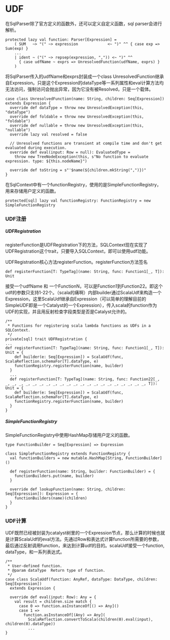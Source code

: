# UDF
在SqlParser除了官方定义的函数外，还可以定义自定义函数，sql parser会进行解析。

```
protected lazy val function: Parser[Expression] =
    ( SUM   ~> "(" ~> expression             <~ ")" ^^ { case exp => Sum(exp) }
    ...
    | ident ~ ("(" ~> repsep(expression, ",")) <~ ")" ^^
      { case udfName ~ exprs => UnresolvedFunction(udfName, exprs) }
    )
```

将SqlParser传入的udfName和exprs封装成一个class UnresolvedFunction继承自Expression。只是这个Expression的dataType等一系列属性和eval计算方法均无法访问，强制访问会抛出异常，因为它没有被Resolved，只是一个载体。

```
case class UnresolvedFunction(name: String, children: Seq[Expression]) extends Expression {
  override def dataType = throw new UnresolvedException(this, "dataType")
  override def foldable = throw new UnresolvedException(this, "foldable")
  override def nullable = throw new UnresolvedException(this, "nullable")
  override lazy val resolved = false

  // Unresolved functions are transient at compile time and don't get evaluated during execution.
  override def eval(input: Row = null): EvaluatedType =
    throw new TreeNodeException(this, s"No function to evaluate expression. type: ${this.nodeName}")

  override def toString = s"'$name(${children.mkString(",")})"
}
```

在SqlContext中有一个functionRegistry，使用的是SimpleFunctionRegistry，用来存储用户定义的函数。
```
protected[sql] lazy val functionRegistry: FunctionRegistry = new SimpleFunctionRegistry
```

### UDF注册

##### UDFRegistration
registerFunction是UDFRegistration下的方法，SQLContext现在实现了UDFRegistration这个trait，只要导入SQLContext，即可以使用udf功能。

UDFRegistration核心方法registerFunction。registerFunction方法签名

```
def registerFunction[T: TypeTag](name: String, func: Function1[_, T]): Unit
```

接受一个udfName 和 一个FunctionN，可以是Function1到Function22。即这个udf的参数只支持1-22个。（scala的痛啊）内部builder通过ScalaUdf来构造一个Expression，这里ScalaUdf继承自Expression（可以简单的理解目前的SimpleUDF即是一个Catalyst的一个Expression），传入scala的function作为UDF的实现，并且用反射检查字段类型是否是Catalyst允许的。

```
/**
 * Functions for registering scala lambda functions as UDFs in a SQLContext.
 */
private[sql] trait UDFRegistration {
...
def registerFunction[T: TypeTag](name: String, func: Function1[_, T]): Unit = {
    def builder(e: Seq[Expression]) = ScalaUdf(func, ScalaReflection.schemaFor[T].dataType, e)
    functionRegistry.registerFunction(name, builder)
  }
  ...
  def registerFunction[T: TypeTag](name: String, func: Function22[_, _, _, _, _, _, _, _, _, _, _, _, _, _, _, _, _, _, _, _, _, _, T]): Unit = {
    def builder(e: Seq[Expression]) = ScalaUdf(func, ScalaReflection.schemaFor[T].dataType, e)
    functionRegistry.registerFunction(name, builder)
  }
}
```

##### SimpleFunctionRegistry
SimpleFunctionRegistry中使用HashMap存储用户定义的函数。

```
type FunctionBuilder = Seq[Expression] => Expression
```

```
class SimpleFunctionRegistry extends FunctionRegistry {
  val functionBuilders = new mutable.HashMap[String, FunctionBuilder]()

  def registerFunction(name: String, builder: FunctionBuilder) = {
    functionBuilders.put(name, builder)
  }

  override def lookupFunction(name: String, children: Seq[Expression]): Expression = {
    functionBuilders(name)(children)
  }
}
```

### UDF计算
UDF既然已经被封装为catalyst树里的一个Expression节点，那么计算的时候也就是计算ScalaUdf的eval方法。先通过Row和表达式计算function所需要的参数，最后通过反射调用function，来达到计算udf的目的。scalaUdf接受一个function, dataType，和一系列表达式。

```
/**
 * User-defined function.
 * @param dataType  Return type of function.
 */
case class ScalaUdf(function: AnyRef, dataType: DataType, children: Seq[Expression])
  extends Expression {

  override def eval(input: Row): Any = {
    val result = children.size match {
      case 0 => function.asInstanceOf[() => Any]()
      case 1 =>
        function.asInstanceOf[(Any) => Any](
          ScalaReflection.convertToScala(children(0).eval(input), children(0).dataType))
          ...
}
```


